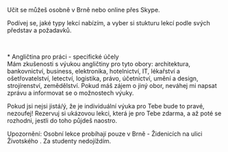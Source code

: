 Učit se můžeš osobně v Brně nebo online přes Skype.

Podívej se, jaké typy lekcí nabízím, a vyber si stukturu lekcí podle svých představ a požadavků.

<div id="how-grid" class="row uniform" style="display: none;">
    <div class="4u">
      <h3>Každodenní angličtina</h3>
      <span class="image fit">
        <img src="images/cls01.jpg" alt="Každodenní angličtina" />
      </span>
    </div>
    <div class="4u">
      <h3>Konverzace</h3>
      <span class="image fit">
        <img src="images/cls02.jpg" alt="Konverzace" />
      </span>
    </div>
    <div class="4u$">
      <h3>Angličtina pro práci*</h3>
      <span class="image fit">
        <img src="images/cls03.jpg" alt="Angličtina pro práci*" />
      </span>
    </div>
    <div class="4u">
      <h3>Angličtina pro práci*</h3>
      <span class="image fit">
        <img src="images/cls04.jpg" alt="Angličtina pro práci*" />
      </span>
    </div>
    <div class="4u">
      <h3>Angličtina pro cestování</h3>
      <span class="image fit">
        <img src="images/cls05.jpg" alt="Angličtina pro cestování" />
      </span>
    </div>
    <div class="4u$">
      <h3>Pracovní pohovor</h3>
      <span class="image fit">
        <img src="images/cls06.jpg" alt="Pracovní pohovor" />
      </span>
    </div>
    <div class="4u">
      <h3>Zkoušky</h3>
      <span class="image fit">
        <img src="images/cls07.jpg" alt="Zkoušky" />
      </span>
    </div>
    <div class="4u">
      <h3>Studium v zahraničí</h3>
      <span class="image fit">
        <img src="images/cls08.jpg" alt="Studium v zahraničí" />
      </span>
    </div>
    <div class="4u$">
      <h3>Doučování do školy</h3>
      <span class="image fit">
        <img src="images/cls09.jpg" alt="Doučování do školy" />
      </span>
    </div>
</div>
<br/>

  \* Angličtina pro práci - specifické účely<br/>
  Mám zkušenosti s výukou angličtiny pro tyto obory: architektura, bankovnictví, business, elektronika, hotelnictví, IT, lékařství a ošetřovatelství, letectví, logistika, právo, účetnictví, umění a design, strojírenství, zemědělství. Pokud máš zájem o jiný obor, neváhej mi napsat zprávu a informovat se o možnostech výuky.

Pokud jsi nejsi jistá/ý, že je individuální výuka pro Tebe bude to pravé, nezoufej! Rezervuj si ukázovou lekci, která je pro Tebe zdarma, a až poté se rozhodni, jestli do toho půjdeš naostro.

Upozornění: Osobní lekce probíhají pouze v Brně - Židenicích na ulici Životského . Za studenty nedojíždím.


